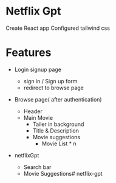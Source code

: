 # Netflix Gpt

Create React app
Configured tailwind css

# Features
- Login signup page
  - sign in / Sign up form
  - redirect to browse page

- Browse page( after authentication)
  - Header
  - Main Movie
    - Tailer in background
    - Title & Description
    - Movie suggestions
      - Movie List * n
- netflixGpt
  - Search bar
  - Movie Suggestions# netflix-gpt
